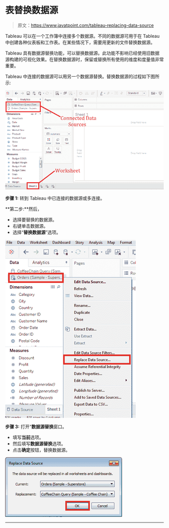 # 表替换数据源

> 原文：<https://www.javatpoint.com/tableau-replacing-data-source>

Tableau 可以在一个工作簿中连接多个数据源。不同的数据源可用于在 Tableau 中创建各种仪表板和工作表。在某些情况下，需要用更新的文件替换数据源。

Tableau 具有数据源替换功能，可以替换数据源。此功能不影响已经使用旧数据源构建的可视化效果。在替换数据源时，保留或替换所有使用的维度和度量值非常重要。

Tableau 中连接的数据源可以用另一个数据源替换。替换数据源的过程如下图所示:

![Tableau Replacing Data Source](img/8bc93f12026605de8fa16b3fd96afe71.png)

**步骤 1:** 转到 Tableau 中已连接的数据源或多连接。

**第二步:**然后，

*   选择要替换的数据源。
*   右键单击数据源。
*   选择“**替换数据源**”选项。

![Tableau Replacing Data Source](img/bd72cf9c39439a6969800e5dc64b7eba.png)

**步骤 3:** 打开“**数据源替换**窗口。

*   填写**当前**选项。
*   然后填写**数据源替换**选项。
*   点击**确定**按钮，替换数据源。

![Tableau Replacing Data Source](img/18994a0f377d0891948f73a1985b4fa4.png)

* * *